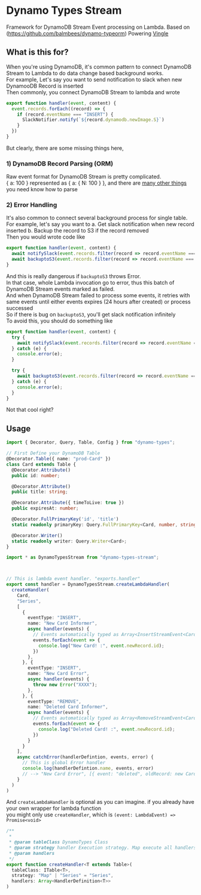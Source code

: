 # Dynamo Types Stream
Framework for DynamoDB Stream Event processing on Lambda. Based on (https://github.com/balmbees/dynamo-typeorm)
Powering [Vingle](https://www.vingle.net)

## What is this for?
When you're using DynamoDB, it's common pattern to connect DynamoDB Stream to Lambda to do data change based background works.   
For example, Let's say you want to send notification to slack when new DynamooDB Record is inserted  
Then commonly, you connect DynamoDB Stream to lambda and wrote

```typescript
export function handler(event, content) {
  event.records.forEach((record) => {
    if (record.eventName === "INSERT") {
      SlackNotifier.notify(`${record.dynamodb.newImage.S}`)
    }
  })
}
```

But clearly, there are some missing things here,

### 1) DynamoDB Record Parsing (ORM)
  Raw event format for DynamoDB Stream is pretty complicated.  
  { a: 100 } represented as { a: { N: 100 } }, and there are [many other things](https://github.com/balmbees/dynamo-typeorm-stream/blob/master/src/dynamodb_stream_event.ts) you need know how to parse
### 2) Error Handling
  It's also common to connect several background process for single table.  
  For example, let's say you want to 
  a. Get slack notification when new record inserted
  b. Backup the record to S3 if the record removed  
  Then you would wrote code like
```typescript
export function handler(event, content) {
  await notifySlack(event.records.filter(record => record.eventName === "INSERT");
  await backuptoS3(event.records.filter(record => record.eventName === "REMOVE");
}
```
  And this is really dangerous if `backuptoS3` throws Error.  
  In that case, whole Lambda invocation go to error, thus this batch of DynamoDB Stream events marked as failed.  
  And when DynamoDB Stream failed to process some events, it retries with same events until either events expires (24 hours after created) or process successed    
  So if there is bug on `backuptoS3`, you'll get slack notification infinitely   
  To avoid this, you should do something like  
```typescript
export function handler(event, content) {
  try {
    await notifySlack(event.records.filter(record => record.eventName === "INSERT");
  } catch (e) {
    console.error(e);    
  }

  try {
    await backuptoS3(event.records.filter(record => record.eventName === "REMOVE");
  } catch (e) {
    console.error(e);    
  }
}
```
  Not that cool right?


## Usage
```typescript
import { Decorator, Query, Table, Config } from "dynamo-types";

// First Define your DynamoDB Table
@Decorator.Table({ name: "prod-Card" })
class Card extends Table {
  @Decorator.Attribute()
  public id: number;

  @Decorator.Attribute()
  public title: string;

  @Decorator.Attribute({ timeToLive: true })
  public expiresAt: number;

  @Decorator.FullPrimaryKey('id', 'title')
  static readonly primaryKey: Query.FullPrimaryKey<Card, number, string>;

  @Decorator.Writer()
  static readonly writer: Query.Writer<Card>;
}

import * as DynamoTypesStream from "dynamo-types-stream";



// This is lambda event handler. "exports.handler"
export const handler = DynamoTypesStream.createLambdaHandler(
  createHandler(
    Card,
    "Series",
    [
      {
        eventType: "INSERT",
        name: "New Card Informer",
        async handler(events) {
          // Events automatically typed as Array<InsertStreamEvent<Card>>
          events.forEach(event => {
            console.log("New Card! :", event.newRecord.id);
          })
        },
      }, {
        eventType: "INSERT",
        name: "New Card Error",
        async handler(events) {
          throw new Error("XXXX");
        },
      }, {
        eventType: "REMOVE",
        name: "Deleted Card Informer",
        async handler(events) {
          // Events automatically typed as Array<RemoveStreamEvent<Card>>
          events.forEach(event => {
            console.log("Deleted Card! :", event.newRecord.id);
          })
        }
      }
    ],
    async catchError(handlerDefintion, events, error) {
      // This is global Error handler
      console.log(handlerDefintion.name, events, error)
      // --> "New Card Error", [{ event: "deleted", oldRecord: new Card(), new Error("XXX")];
    }
  )
)
```

And `createLambdaHandler` is optional as you can imagine. if you already have your own wrapper for lambda function  
you might only use `createHandler`, which is `(event: LambdaEvent) => Promise<void>`

```typescript
/**
 *
 * @param tableClass DynamoTypes Class
 * @param strategy handler Execution strategy. Map execute all handlers once, Series excute handlers one by one
 * @param handlers
 */
export function createHandler<T extends Table>(
  tableClass: ITable<T>,
  strategy: "Map" | "Series" = "Series",
  handlers: Array<HandlerDefinition<T>>
)
```